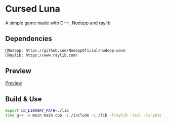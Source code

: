 # Cursed Luna
A simple game made with C++, Nodepp and raylib

## Dependencies
```bash
📌Nodepp: https://github.com/NodeppOficial/nodepp-wasm
📌Raylib: https://www.raylib.com/
```

## Preview
[Preview](https://github.com/user-attachments/assets/b09a8798-3dba-4e7b-9996-79415deead11)

## Build & Use
```bash
export LD_LIBRARY_PATH=./lib
time g++ -o main main.cpp -I./include -L./lib -lraylib -lssl -lcrypto ; ./main
```
